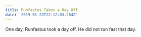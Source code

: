 ```yaml
---
title: Runfastus Takes a Day Off
date: '2019-01-23T22:12:03.284Z'
---
```


One day, Runfastus took a day off. He did not run fast that day.
